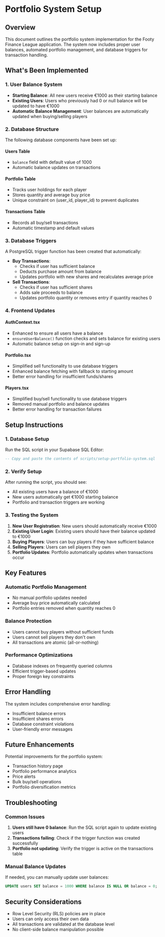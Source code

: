 # Portfolio System Setup

## Overview
This document outlines the portfolio system implementation for the Footy Finance League application. The system now includes proper user balances, automated portfolio management, and database triggers for transaction handling.

## What's Been Implemented

### 1. User Balance System
- **Starting Balance**: All new users receive €1000 as their starting balance
- **Existing Users**: Users who previously had 0 or null balance will be updated to have €1000
- **Automatic Balance Management**: User balances are automatically updated when buying/selling players

### 2. Database Structure
The following database components have been set up:

#### Users Table
- `balance` field with default value of 1000
- Automatic balance updates on transactions

#### Portfolio Table
- Tracks user holdings for each player
- Stores quantity and average buy price
- Unique constraint on (user_id, player_id) to prevent duplicates

#### Transactions Table
- Records all buy/sell transactions
- Automatic timestamp and default values

### 3. Database Triggers
A PostgreSQL trigger function has been created that automatically:
- **Buy Transactions**: 
  - Checks if user has sufficient balance
  - Deducts purchase amount from balance
  - Updates portfolio with new shares and recalculates average price
- **Sell Transactions**:
  - Checks if user has sufficient shares
  - Adds sale proceeds to balance
  - Updates portfolio quantity or removes entry if quantity reaches 0

### 4. Frontend Updates

#### AuthContext.tsx
- Enhanced to ensure all users have a balance
- `ensureUserBalance()` function checks and sets balance for existing users
- Automatic balance setup on sign-in and sign-up

#### Portfolio.tsx
- Simplified sell functionality to use database triggers
- Enhanced balance fetching with fallback to starting amount
- Better error handling for insufficient funds/shares

#### Players.tsx
- Simplified buy/sell functionality to use database triggers
- Removed manual portfolio and balance updates
- Better error handling for transaction failures

## Setup Instructions

### 1. Database Setup
Run the SQL script in your Supabase SQL Editor:
```sql
-- Copy and paste the contents of scripts/setup-portfolio-system.sql
```

### 2. Verify Setup
After running the script, you should see:
- All existing users have a balance of €1000
- New users automatically get €1000 starting balance
- Portfolio and transaction triggers are working

### 3. Testing the System
1. **New User Registration**: New users should automatically receive €1000
2. **Existing User Login**: Existing users should have their balance updated to €1000
3. **Buying Players**: Users can buy players if they have sufficient balance
4. **Selling Players**: Users can sell players they own
5. **Portfolio Updates**: Portfolio automatically updates when transactions occur

## Key Features

### Automatic Portfolio Management
- No manual portfolio updates needed
- Average buy price automatically calculated
- Portfolio entries removed when quantity reaches 0

### Balance Protection
- Users cannot buy players without sufficient funds
- Users cannot sell players they don't own
- All transactions are atomic (all-or-nothing)

### Performance Optimizations
- Database indexes on frequently queried columns
- Efficient trigger-based updates
- Proper foreign key constraints

## Error Handling
The system includes comprehensive error handling:
- Insufficient balance errors
- Insufficient shares errors
- Database constraint violations
- User-friendly error messages

## Future Enhancements
Potential improvements for the portfolio system:
- Transaction history page
- Portfolio performance analytics
- Price alerts
- Bulk buy/sell operations
- Portfolio diversification metrics

## Troubleshooting

### Common Issues
1. **Users still have 0 balance**: Run the SQL script again to update existing users
2. **Transactions failing**: Check if the trigger function was created successfully
3. **Portfolio not updating**: Verify the trigger is active on the transactions table

### Manual Balance Updates
If needed, you can manually update user balances:
```sql
UPDATE users SET balance = 1000 WHERE balance IS NULL OR balance = 0;
```

## Security Considerations
- Row Level Security (RLS) policies are in place
- Users can only access their own data
- All transactions are validated at the database level
- No client-side balance manipulation possible 
